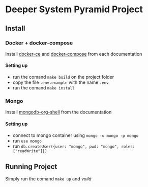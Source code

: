 # Deeper System Pyramid Project



## Install
### Docker + docker-compose
Install [docker-ce](https://docs.docker.com/install/) and [docker-compose](https://docs.docker.com/compose/install/) from each documentation

#### Setting up
- run the comand `make build` on the project folder
- copy the file `.env.example` with the name `.env`
- run the comand `make install`

### Mongo
Install [mongodb-org-shell](https://docs.mongodb.com/manual/administration/install-on-linux/) from the documentation

#### Setting up
- connect to mongo container using `mongo -u mongo -p mongo`
- run `use mongo`
- run `db.createUser({user: "mongo", pwd: "mongo", roles: ["readWrite"]})`

## Running Project
Simply run the comand `make up` and _voilà_